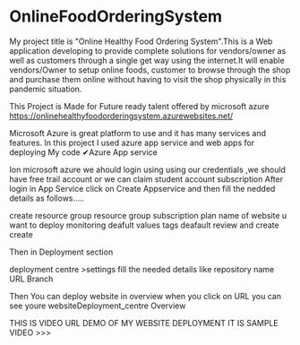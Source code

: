 # OnlineFoodOrderingSystem
My project title is "Online Healthy Food Ordering System".This is a Web application developing to provide complete solutions for vendors/owner as well as customers through a single get way using the internet.It will enable vendors/Owner to setup online foods, customer to browse through the shop and purchase them online without having to visit the shop physically in this pandemic situation.

This Project is Made for Future ready talent offered by microsoft azure https://onlinehealthyfoodorderingsystem.azurewebsites.net/

Microsoft Azure is great platform to use and it has many services and features. In this project I used azure app service and web apps for deploying My code ✔Azure App service

Ion microsoft azure we ahould login using using our credentials ,we should have free trail account or we can claim student account subscription After login in App Service click on Create Appservice and then fill the nedded details as follows.....

create resource group resource group subscription plan name of website u want to deploy monitoring deafult values tags deafault review and create create

Then in Deployment section

deployment centre >settings fill the needed details like repository name URL Branch

Then You can deploy website in overview when you click on URL you can see youre websiteDeployment_centre Overview

THIS IS VIDEO URL DEMO OF MY WEBSITE DEPLOYMENT IT IS SAMPLE VIDEO >>>
